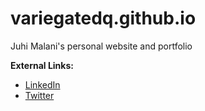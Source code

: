 # variegatedq.github.io
Juhi Malani's personal website and portfolio

<b>External Links: </b>
<ul>
  <li> <a href="http://www.linkedin.com/in/juhi-malani">LinkedIn</a>
  <li> <a href="http://www.twitter.com/juhi95">Twitter </a>
 
  
</ul>
